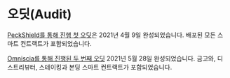 # 오딧\(Audit\)

[PeckShield를 통해 진행 첫 오딧](https://github.com/peckshield/publications/blob/master/audit_reports/PeckShield-Audit-Report-OlympusDAO-v1.0.pdf)은 2021년 4월 9일 완성되었습니다. 배포된 모든 스마트 컨트랙트가 포함되었습니다.

[Omniscia를 통해 진행된 두 번째 오딧](https://omniscia.io/olympusdao-algorithmic-currency-protocol) 2021년 5월 28일 완성되었습니다. 금고와, 디스트리뷰터, 스테이킹과 본딩 스마트 컨트랙트가 포함되었습니다.

